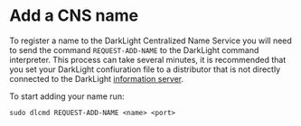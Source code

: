 # Add a CNS name

To register a name to the DarkLight Centralized Name Service you will need to send the command ``REQUEST-ADD-NAME`` to
the DarkLight command interpreter. This process can take several minutes, it is recommended that you set your DarkLight
confiuration file to a distributor that is not directly connected to the DarkLight [information server](link).

To start adding your name run:
```command line
sudo dlcmd REQUEST-ADD-NAME <name> <port>
```

